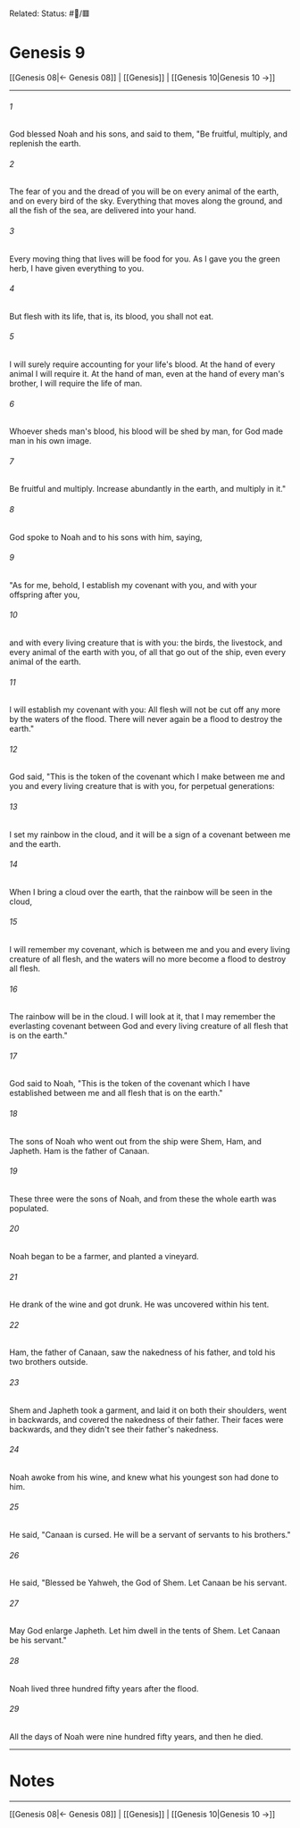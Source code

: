 Related:
Status: #📖/🟥
# Genesis 9

[[Genesis 08|← Genesis 08]] | [[Genesis]] | [[Genesis 10|Genesis 10 →]]
***



###### 1 
God blessed Noah and his sons, and said to them, "Be fruitful, multiply, and replenish the earth. 

###### 2 
The fear of you and the dread of you will be on every animal of the earth, and on every bird of the sky. Everything that moves along the ground, and all the fish of the sea, are delivered into your hand. 

###### 3 
Every moving thing that lives will be food for you. As I gave you the green herb, I have given everything to you. 

###### 4 
But flesh with its life, that is, its blood, you shall not eat. 

###### 5 
I will surely require accounting for your life's blood. At the hand of every animal I will require it. At the hand of man, even at the hand of every man's brother, I will require the life of man. 

###### 6 
Whoever sheds man's blood, his blood will be shed by man, for God made man in his own image. 

###### 7 
Be fruitful and multiply. Increase abundantly in the earth, and multiply in it." 

###### 8 
God spoke to Noah and to his sons with him, saying, 

###### 9 
"As for me, behold, I establish my covenant with you, and with your offspring after you, 

###### 10 
and with every living creature that is with you: the birds, the livestock, and every animal of the earth with you, of all that go out of the ship, even every animal of the earth. 

###### 11 
I will establish my covenant with you: All flesh will not be cut off any more by the waters of the flood. There will never again be a flood to destroy the earth." 

###### 12 
God said, "This is the token of the covenant which I make between me and you and every living creature that is with you, for perpetual generations: 

###### 13 
I set my rainbow in the cloud, and it will be a sign of a covenant between me and the earth. 

###### 14 
When I bring a cloud over the earth, that the rainbow will be seen in the cloud, 

###### 15 
I will remember my covenant, which is between me and you and every living creature of all flesh, and the waters will no more become a flood to destroy all flesh. 

###### 16 
The rainbow will be in the cloud. I will look at it, that I may remember the everlasting covenant between God and every living creature of all flesh that is on the earth." 

###### 17 
God said to Noah, "This is the token of the covenant which I have established between me and all flesh that is on the earth." 

###### 18 
The sons of Noah who went out from the ship were Shem, Ham, and Japheth. Ham is the father of Canaan. 

###### 19 
These three were the sons of Noah, and from these the whole earth was populated. 

###### 20 
Noah began to be a farmer, and planted a vineyard. 

###### 21 
He drank of the wine and got drunk. He was uncovered within his tent. 

###### 22 
Ham, the father of Canaan, saw the nakedness of his father, and told his two brothers outside. 

###### 23 
Shem and Japheth took a garment, and laid it on both their shoulders, went in backwards, and covered the nakedness of their father. Their faces were backwards, and they didn't see their father's nakedness. 

###### 24 
Noah awoke from his wine, and knew what his youngest son had done to him. 

###### 25 
He said, "Canaan is cursed. He will be a servant of servants to his brothers." 

###### 26 
He said, "Blessed be Yahweh, the God of Shem. Let Canaan be his servant. 

###### 27 
May God enlarge Japheth. Let him dwell in the tents of Shem. Let Canaan be his servant." 

###### 28 
Noah lived three hundred fifty years after the flood. 

###### 29 
All the days of Noah were nine hundred fifty years, and then he died.

---
# Notes


***
[[Genesis 08|← Genesis 08]] | [[Genesis]] | [[Genesis 10|Genesis 10 →]]
